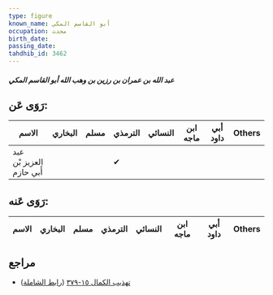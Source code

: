 ```yaml
---
type: figure
known_name: أبو القاسم المكي
occupation: محدث
birth_date:
passing_date:
tahdhib_id: 3462
---
```

##### عبد الله بن عمران بن رزين بن وهب الله أبو القاسم المكي

## رَوَى عَن:
| الاسم                    | البخاري | مسلم | الترمذي | النسائي | ابن ماجه | أبي داود | Others |
| ------------------------ | ------- | ---- | ------- | ------- | -------- | -------- | ------ |
| عبد العزيز بْن أَبي حازم |         |      | ✔       |         |          |          |        |
## رَوَى عَنه:
| الاسم | البخاري | مسلم | الترمذي | النسائي | ابن ماجه | أبي داود | Others |
| ----- | ------- | ---- | ------- | ------- | -------- | -------- | ------ |
## مراجع
- [تهذيب الكمال ١٥-٣٧٩](obsidian://open?vault=Tahdhib-al-Kamal&file=Figures/٣٤٦٢-عبد%20الله%20بن%20عمران%20بن%20رزين%20بن%20وهب%20الله%20أبو%20القاسم%20المكي) ([رابط الشاملة](https://shamela.ws/book/3722/7863))